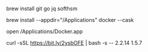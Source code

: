 brew install git go jq softhsm

brew install --appdir="/Applications" docker --cask

open /Applications/Docker.app


curl -sSL https://bit.ly/2ysbOFE | bash -s -- 2.2.14 1.5.7

